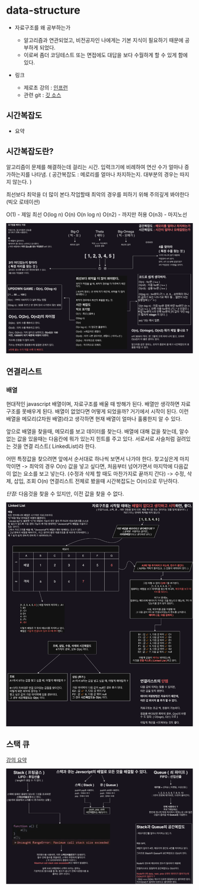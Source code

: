 # data-structure

- 자료구조를 왜 공부하는가

  - 알고리즘과 연관되었고, 비전공자인 나에게는 기본 지식이 필요하기 때문에 공부하게 되었다.
  - 이로써 좀더 코딩테스트 또는 면접에도 대답을 보다 수월하게 할 수 있게 함에 있다.

- 링크
  - 제로초 강의 : [인프런](https://www.inflearn.com/course/%EB%B9%84%EC%A0%84%EA%B3%B5%EC%9E%90-%EC%A0%84%EA%B3%B5%EC%9E%90-%EB%94%B0%EB%9D%BC%EC%9E%A1%EA%B8%B0-%EC%9E%90%EB%A3%8C%EA%B5%AC%EC%A1%B0-javascript?inst=7e8cf207&utm_source=instructor&utm_medium=referral&utm_campaign=inflearn_%ED%8A%B8%EB%9E%98%ED%94%BD_promotion-link)
  - 관련 git : [깃 소스](https://github.com/zerocho/cs-datastructure)

## 시간복잡도

- 요약

## 시간복잡도란?

알고리즘이 문제를 해결하는데 걸리는 시간. 입력크기에 비례하여 연산 수가 얼마나 증가하는지를 나타냄.
( 공간복잡도 : 메로리를 얼마나 차지하는지. 대부분의 경우는 따지지 않는다. )

최선보다 최악을 더 많이 본다.작업할때 최악의 경우를 피하기 위해 주의깊게 봐야한다 (빅오 로테이션)

O(1) - 제일 최선
O(log n)
O(n)
O(n log n)
O(n2) - 까지만 허용
O(n3) - 마지노선

![시간복잡도](/images/Time_complexity.png)

## 연결리스트

### 배열

현대적인 javascript 배열이며, 자료구조를 배울 때 방해가 된다. 배열만 생각하면 자료구조를 못배우게 된다.
배열이 없었다면 어떻게 되었을까? 거기에서 시작이 된다. 이런 배열을 메모리(2차원 배열)라고 생각하면 현재 배열이 얼마나 훌륭한지 알 수 있다.

앞으로 배열을 찾을때, 메모리를 보고 데이터를 찾는다. 배열에 대해 값을 찾는데, 알수 없는 값을 있을때는 다음칸에 뭐가 있는지 힌트를 주고 있다.
서로서로 사슬처럼 걸려있는 것을 연결 리스트( LinkedList)라 한다.

어떤 특정값을 찾으려면 앞에서 순서대로 하나씩 보면서 나가야 한다.
찾고싶은게 마지막이면 -> 최악의 경우 O(n)
값을 넣고 싶다면, 처음부터 넘어가면서 마지막에 다음값이 없는 요소를 보고 넣는다. (수정과 삭제 할 때도 마찬가지로 끝까지 간다) -> 수정, 삭제, 삽입, 조회 O(n)
연결리스트 전체로 봤을때 시간복잡도는 O(n)으로 무난하다.

_단점:_ 다음것을 찾을 수 있지만, 이전 값을 찾을 수 없다.

![연결리스트](/images/linkedlist.png)

## 스택 큐

[강의 요약](https://www.notion.so/Study-c6b38ef02dcd4b279e7a605515344458?p=25a1ede3f1b580d39c67c7895430c29e&pm=s)

![스택](/images/stack_queue.png)
